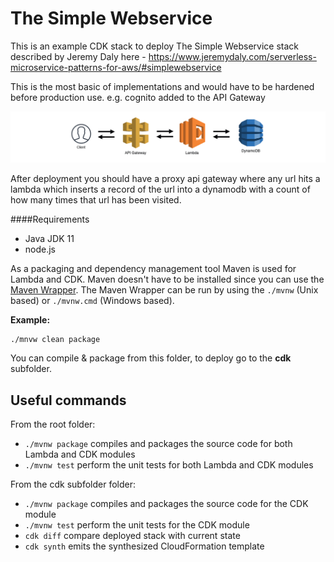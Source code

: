 # The Simple Webservice

This is an example CDK stack to deploy The Simple Webservice stack described by Jeremy Daly here - https://www.jeremydaly.com/serverless-microservice-patterns-for-aws/#simplewebservice

This is the most basic of implementations and would have to be hardened before production use. e.g. cognito added to the API Gateway

![Architecture](https://raw.githubusercontent.com/cdk-patterns/serverless/master/the-simple-webservice/img/architecture.png)

After deployment you should have a proxy api gateway where any url hits a lambda which inserts a record of the url into a dynamodb with a count of how many times that url has been visited. 

####Requirements
- Java JDK 11
- node.js

As a packaging and dependency management tool Maven is used for Lambda and CDK.
Maven doesn't have to be installed since you can use the [Maven Wrapper](https://github.com/takari/maven-wrapper).
The Maven Wrapper can be run by using the `./mvnw` (Unix based) or `./mvnw.cmd` (Windows based). 

**Example:** 
```
./mnvw clean package
```
You can compile & package from this folder, to deploy go to the **cdk** subfolder.

## Useful commands

From the root folder:
 * `./mvnw package`     compiles and packages the source code for both Lambda and CDK modules
 * `./mvnw test`        perform the unit tests for both Lambda and CDK modules
 
From the cdk subfolder folder: 
 * `./mvnw package`     compiles and packages the source code for the CDK module
 * `./mvnw test`        perform the unit tests for the CDK module
 * `cdk diff`           compare deployed stack with current state
 * `cdk synth`          emits the synthesized CloudFormation template
